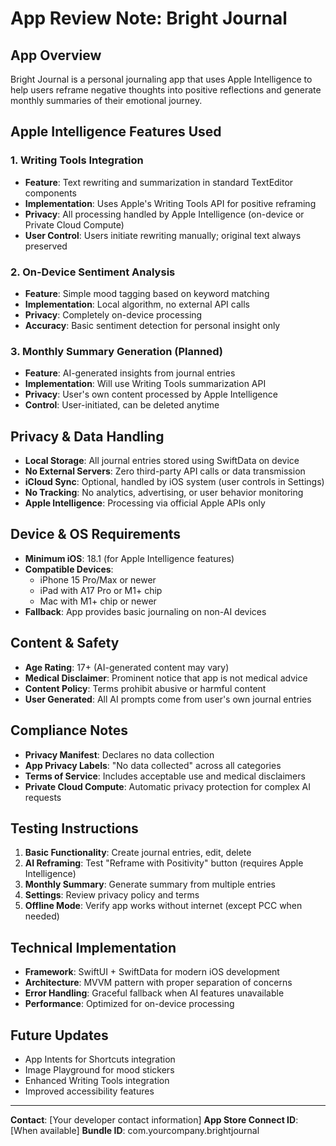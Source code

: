 # App Review Note: Bright Journal

## App Overview

Bright Journal is a personal journaling app that uses Apple Intelligence to help users reframe negative thoughts into positive reflections and generate monthly summaries of their emotional journey.

## Apple Intelligence Features Used

### 1. Writing Tools Integration
- **Feature**: Text rewriting and summarization in standard TextEditor components
- **Implementation**: Uses Apple's Writing Tools API for positive reframing
- **Privacy**: All processing handled by Apple Intelligence (on-device or Private Cloud Compute)
- **User Control**: Users initiate rewriting manually; original text always preserved

### 2. On-Device Sentiment Analysis
- **Feature**: Simple mood tagging based on keyword matching
- **Implementation**: Local algorithm, no external API calls
- **Privacy**: Completely on-device processing
- **Accuracy**: Basic sentiment detection for personal insight only

### 3. Monthly Summary Generation (Planned)
- **Feature**: AI-generated insights from journal entries
- **Implementation**: Will use Writing Tools summarization API
- **Privacy**: User's own content processed by Apple Intelligence
- **Control**: User-initiated, can be deleted anytime

## Privacy & Data Handling

- **Local Storage**: All journal entries stored using SwiftData on device
- **No External Servers**: Zero third-party API calls or data transmission
- **iCloud Sync**: Optional, handled by iOS system (user controls in Settings)
- **No Tracking**: No analytics, advertising, or user behavior monitoring
- **Apple Intelligence**: Processing via official Apple APIs only

## Device & OS Requirements

- **Minimum iOS**: 18.1 (for Apple Intelligence features)
- **Compatible Devices**: 
  - iPhone 15 Pro/Max or newer
  - iPad with A17 Pro or M1+ chip
  - Mac with M1+ chip or newer
- **Fallback**: App provides basic journaling on non-AI devices

## Content & Safety

- **Age Rating**: 17+ (AI-generated content may vary)
- **Medical Disclaimer**: Prominent notice that app is not medical advice
- **Content Policy**: Terms prohibit abusive or harmful content
- **User Generated**: All AI prompts come from user's own journal entries

## Compliance Notes

- **Privacy Manifest**: Declares no data collection
- **App Privacy Labels**: "No data collected" across all categories
- **Terms of Service**: Includes acceptable use and medical disclaimers
- **Private Cloud Compute**: Automatic privacy protection for complex AI requests

## Testing Instructions

1. **Basic Functionality**: Create journal entries, edit, delete
2. **AI Reframing**: Test "Reframe with Positivity" button (requires Apple Intelligence)
3. **Monthly Summary**: Generate summary from multiple entries
4. **Settings**: Review privacy policy and terms
5. **Offline Mode**: Verify app works without internet (except PCC when needed)

## Technical Implementation

- **Framework**: SwiftUI + SwiftData for modern iOS development
- **Architecture**: MVVM pattern with proper separation of concerns
- **Error Handling**: Graceful fallback when AI features unavailable
- **Performance**: Optimized for on-device processing

## Future Updates

- App Intents for Shortcuts integration
- Image Playground for mood stickers
- Enhanced Writing Tools integration
- Improved accessibility features

---

**Contact**: [Your developer contact information]
**App Store Connect ID**: [When available]
**Bundle ID**: com.yourcompany.brightjournal